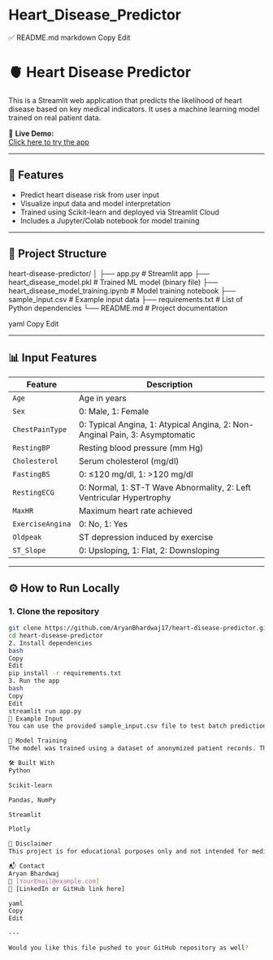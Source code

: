 # Heart_Disease_Predictor
✅ README.md
markdown
Copy
Edit
# 🫀 Heart Disease Predictor

This is a Streamlit web application that predicts the likelihood of heart disease based on key medical indicators. It uses a machine learning model trained on real patient data.

🔗 **Live Demo:**  
[Click here to try the app](https://heartdiseasepredictor-araxyxeappexjjol4pymewb.streamlit.app/)

---

## 🚀 Features

- Predict heart disease risk from user input
- Visualize input data and model interpretation
- Trained using Scikit-learn and deployed via Streamlit Cloud
- Includes a Jupyter/Colab notebook for model training

---

## 📁 Project Structure

heart-disease-predictor/
│
├── app.py # Streamlit app
├── heart_disease_model.pkl # Trained ML model (binary file)
├── heart_disease_model_training.ipynb # Model training notebook
├── sample_input.csv # Example input data
├── requirements.txt # List of Python dependencies
└── README.md # Project documentation

yaml
Copy
Edit

---

## 📊 Input Features

| Feature           | Description |
|------------------|-------------|
| `Age`            | Age in years |
| `Sex`            | 0: Male, 1: Female |
| `ChestPainType`  | 0: Typical Angina, 1: Atypical Angina, 2: Non-Anginal Pain, 3: Asymptomatic |
| `RestingBP`      | Resting blood pressure (mm Hg) |
| `Cholesterol`    | Serum cholesterol (mg/dl) |
| `FastingBS`      | 0: ≤120 mg/dl, 1: >120 mg/dl |
| `RestingECG`     | 0: Normal, 1: ST-T Wave Abnormality, 2: Left Ventricular Hypertrophy |
| `MaxHR`          | Maximum heart rate achieved |
| `ExerciseAngina` | 0: No, 1: Yes |
| `Oldpeak`        | ST depression induced by exercise |
| `ST_Slope`       | 0: Upsloping, 1: Flat, 2: Downsloping |

---

## ⚙️ How to Run Locally

### 1. Clone the repository
```bash
git clone https://github.com/AryanBhardwaj17/heart-disease-predictor.git
cd heart-disease-predictor
2. Install dependencies
bash
Copy
Edit
pip install -r requirements.txt
3. Run the app
bash
Copy
Edit
streamlit run app.py
📌 Example Input
You can use the provided sample_input.csv file to test batch predictions or review input format.

📓 Model Training
The model was trained using a dataset of anonymized patient records. The full training process, data preprocessing, and evaluation are documented in heart_disease_model_training.ipynb.

🛠 Built With
Python

Scikit-learn

Pandas, NumPy

Streamlit

Plotly

🧠 Disclaimer
This project is for educational purposes only and not intended for medical diagnosis or treatment.

📬 Contact
Aryan Bhardwaj
📧 [YourEmail@example.com]
🔗 [LinkedIn or GitHub link here]

yaml
Copy
Edit

---

Would you like this file pushed to your GitHub repository as well?







